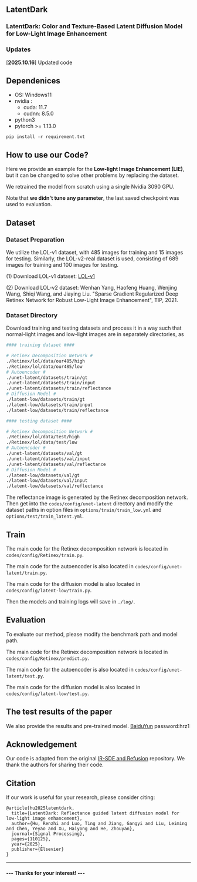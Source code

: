 
## LatentDark

### LatentDark: Color and Texture-Based Latent Diffusion Model for Low-Light Image Enhancement

### Updates
[**2025.10.16**] Updated code

## Dependenices
* OS: Windows11
* nvidia :
	- cuda: 11.7
	- cudnn: 8.5.0
* python3
* pytorch >= 1.13.0
```
pip install -r requirement.txt
```

## How to use our Code?

Here we provide an example for the **Low-light Image Enhancement (LIE)**, but it can be changed to solve other problems by replacing the dataset.

We retrained the model from scratch using a single Nvidia 3090 GPU.

Note that **we didn't tune any parameter**, the last saved checkpoint was used to evaluation.

## Dataset
### Dataset Preparation
We utilize the LOL-v1 dataset, with 485 images for training and 15 images for testing. Similarly, the LOL-v2-real dataset is used, consisting of 689 images for training and 100 images for testing.

(1) Download LOL-v1 dataset: [LOL-v1](https://daooshee.github.io/BMVC2018website/)

(2) Download LOL-v2 dataset: Wenhan Yang, Haofeng Huang, Wenjing Wang, Shiqi Wang, and Jiaying Liu. "Sparse Gradient Regularized Deep Retinex Network for Robust Low-Light Image Enhancement", TIP, 2021.

### Dataset Directory

Download training and testing datasets and process it in a way such that normal-light images and low-light images are in separately directories, as

```bash
#### training dataset ####

# Retinex Decomposition Network #
./Retinex/lol/data/our485/high
./Retinex/lol/data/our485/low
# Autoencoder #
./unet-latent/datasets/train/gt
./unet-latent/datasets/train/input
./unet-latent/datasets/train/reflectance
# Diffusion Model #
./latent-low/datasets/train/gt
./latent-low/datasets/train/input
./latent-low/datasets/train/reflectance

#### testing dataset ####

# Retinex Decomposition Network #
./Retinex/lol/data/test/high
./Retinex/lol/data/test/low
# Autoencoder #
./unet-latent/datasets/val/gt
./unet-latent/datasets/val/input
./unet-latent/datasets/val/reflectance
# Diffusion Model #
./latent-low/datasets/val/gt
./latent-low/datasets/val/input
./latent-low/datasets/val/reflectance
```
The reflectance image is generated by the Retinex decomposition network. 
Then get into the `codes/config/unet-latent` directory and modify the dataset paths in option files in 
`options/train/train_low.yml` and `options/test/train_latent.yml`.

## Train
The main code for the Retinex decomposition network is located in `codes/config/Retinex/train.py`. 

The main code for the autoencoder is also located in `codes/config/unet-latent/train.py`.

The main code for the diffusion model is also located in `codes/config/latent-low/train.py`.

Then the models and training logs will save in `./log/`. 

## Evaluation
To evaluate our method, please modify the benchmark path and model path.

The main code for the Retinex decomposition network is located in `codes/config/Retinex/predict.py`. 

The main code for the autoencoder is also located in `codes/config/unet-latent/test.py`.

The main code for the diffusion model is also located in `codes/config/latent-low/test.py`.

## The test results of the paper

We also provide the results and pre-trained model. 
[BaiduYun](https://pan.baidu.com/s/1mYINByi8TSN2aMTne8JKJg#list) password:hrz1

## Acknowledgement
Our code is adapted from the original [IR-SDE and Refusion](https://github.com/Algolzw/image-restoration-sde) repository. We thank the authors for sharing their code.

## Citation

If our work is useful for your research, please consider citing:
```
@article{hu2025latentdark,
  title={LatentDark: Reflectance guided latent diffusion model for low-light image enhancement},
  author={Hu, Renzhi and Luo, Ting and Jiang, Gangyi and Liu, Leiming and Chen, Yeyao and Xu, Haiyong and He, Zhouyan},
  journal={Signal Processing},
  pages={110125},
  year={2025},
  publisher={Elsevier}
}
```

---
#### --- Thanks for your interest! --- ####
